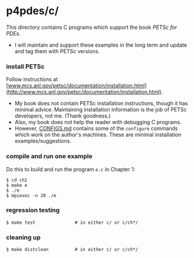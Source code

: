 p4pdes/c/
=========

This directory contains C programs which support the book _PETSc for PDEs_.

  * I will maintain and support these examples in the long term and update
    and tag them with PETSc versions.

### install PETSc

Follow instructions at [www.mcs.anl.gov/petsc/documentation/installation.html](http://www.mcs.anl.gov/petsc/documentation/installation.html).

  * My book does not contain PETSc installation instructions, though it has
    minimal advice.  Maintaining installation information is the job of
    PETSc developers, not me.  (Thank goodness.)
  * Also, my book does not help the reader with debugging C programs.
  * However, [CONFIGS.md](CONFIGS.md) contains some of the `configure`
    commands which work on the author's machines.  These are minimal
    installation examples/suggestions.

### compile and run one example

Do this to build and run the program `e.c` in Chapter 1:

    $ cd ch1
    $ make e
    $ ./e
    $ mpiexec -n 20 ./e

### regression testing

    $ make test               # in either c/ or c/ch*/

### cleaning up

    $ make distclean          # in either c/ or c/ch*/

